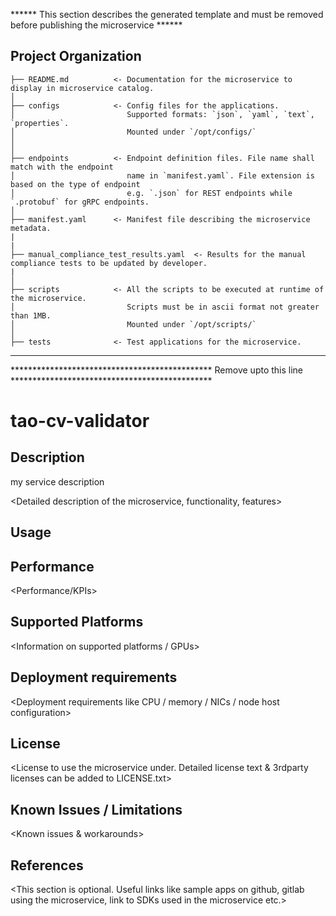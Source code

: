 ****** This section describes the generated template and must be removed before publishing the microservice ******

Project Organization
------------

    ├── README.md          <- Documentation for the microservice to display in microservice catalog.
    │
    ├── configs            <- Config files for the applications.
    │                         Supported formats: `json`, `yaml`, `text`, `properties`.
    │                         Mounted under `/opt/configs/`
    │
    │
    ├── endpoints          <- Endpoint definition files. File name shall match with the endpoint
    │                         name in `manifest.yaml`. File extension is based on the type of endpoint
    │                         e.g. `.json` for REST endpoints while `.protobuf` for gRPC endpoints.
    │
    ├── manifest.yaml      <- Manifest file describing the microservice metadata.
    |
    |
    ├── manual_compliance_test_results.yaml  <- Results for the manual compliance tests to be updated by developer.
    |
    │
    ├── scripts            <- All the scripts to be executed at runtime of the microservice.
    │                         Scripts must be in ascii format not greater than 1MB.
    │                         Mounted under `/opt/scripts/`
    │
    ├── tests              <- Test applications for the microservice.

----------

********************************************** Remove upto this line **********************************************

tao-cv-validator
==============================

## Description
my service description

<Detailed description of the microservice, functionality, features>

## Usage
<Any parameter and endpoint details that cannot be documented in the manifest>
<Examples on how to add the microservice to app.yaml and set connections>

## Performance
<Performance/KPIs>

## Supported Platforms
<Information on supported platforms / GPUs>

## Deployment requirements
<Deployment requirements like CPU / memory / NICs / node host configuration>

## License
<License to use the microservice under. Detailed license text & 3rdparty licenses can be added to LICENSE.txt>

## Known Issues / Limitations
<Known issues & workarounds>

## References
<This section is optional. Useful links like sample apps on github, gitlab using the microservice, link to SDKs used in the microservice etc.>